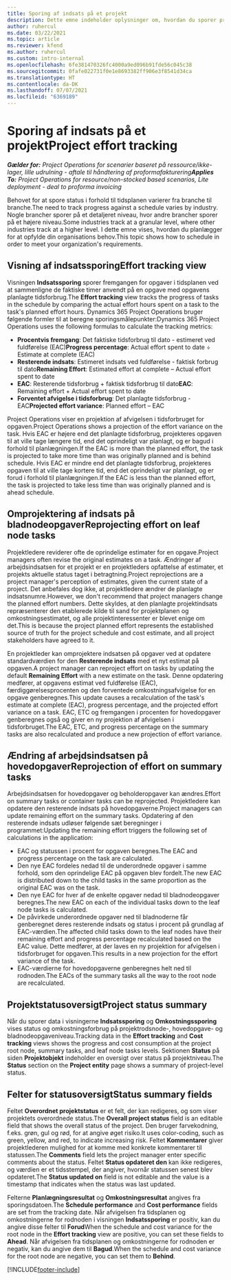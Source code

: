 ```yaml
---
title: Sporing af indsats på et projekt
description: Dette emne indeholder oplysninger om, hvordan du sporer projektindsats og arbejdets fremgang.
author: ruhercul
ms.date: 03/22/2021
ms.topic: article
ms.reviewer: kfend
ms.author: ruhercul
ms.custom: intro-internal
ms.openlocfilehash: 6fe381470326fc4000a9ed096b91fde56c045c38
ms.sourcegitcommit: 0fafe022731f0e1e8693382ff906e3f8541d34ca
ms.translationtype: HT
ms.contentlocale: da-DK
ms.lasthandoff: 07/07/2021
ms.locfileid: "6369189"
---
```

# <a name="project-effort-tracking"></a><span data-ttu-id="78f53-103">Sporing af indsats på et projekt</span><span class="sxs-lookup"><span data-stu-id="78f53-103">Project effort tracking</span></span>

<span data-ttu-id="78f53-104">_**Gælder for:** Project Operations for scenarier baseret på ressource/ikke-lager, lille udrulning - aftale til håndtering af proformafakturering_</span><span class="sxs-lookup"><span data-stu-id="78f53-104">_**Applies To:** Project Operations for resource/non-stocked based scenarios, Lite deployment - deal to proforma invoicing_</span></span>

<span data-ttu-id="78f53-105">Behovet for at spore status i forhold til tidsplanen varierer fra branche til branche.</span><span class="sxs-lookup"><span data-stu-id="78f53-105">The need to track progress against a schedule varies by industry.</span></span> <span data-ttu-id="78f53-106">Nogle brancher sporer på et detaljeret niveau, hvor andre brancher sporer på et højere niveau.</span><span class="sxs-lookup"><span data-stu-id="78f53-106">Some industries track at a granular level, where other industries track at a higher level.</span></span> <span data-ttu-id="78f53-107">I dette emne vises, hvordan du planlægger for at opfylde din organisations behov.</span><span class="sxs-lookup"><span data-stu-id="78f53-107">This topic shows how to schedule in order to meet your organization's requirements.</span></span>

## <a name="effort-tracking-view"></a><span data-ttu-id="78f53-108">Visning af indsatssporing</span><span class="sxs-lookup"><span data-stu-id="78f53-108">Effort tracking view</span></span>

<span data-ttu-id="78f53-109">Visningen **Indsatssporing** sporer fremgangen for opgaver i tidsplanen ved at sammenligne de faktiske timer anvendt på en opgave med opgavens planlagte tidsforbrug.</span><span class="sxs-lookup"><span data-stu-id="78f53-109">The **Effort tracking** view tracks the progress of tasks in the schedule by comparing the actual effort hours spent on a task to the task's planned effort hours.</span></span> <span data-ttu-id="78f53-110">Dynamics 365 Project Operations bruger følgende formler til at beregne sporingsmålepunkter:</span><span class="sxs-lookup"><span data-stu-id="78f53-110">Dynamics 365 Project Operations uses the following formulas to calculate the tracking metrics:</span></span>

- <span data-ttu-id="78f53-111">**Procentvis fremgang**: Det faktiske tidsforbrug til dato - estimeret ved fuldførelse (EAC)</span><span class="sxs-lookup"><span data-stu-id="78f53-111">**Progress percentage**: Actual effort spent to date ÷ Estimate at complete (EAC)</span></span> 
- <span data-ttu-id="78f53-112">**Resterende indsats**: Estimeret indsats ved fuldførelse - faktisk forbrug til dato</span><span class="sxs-lookup"><span data-stu-id="78f53-112">**Remaining Effort**: Estimated effort at complete – Actual effort spent to date</span></span> 
- <span data-ttu-id="78f53-113">**EAC**: Resterende tidsforbrug + faktisk tidsforbrug til dato</span><span class="sxs-lookup"><span data-stu-id="78f53-113">**EAC**: Remaining effort + Actual effort spent to date</span></span> 
- <span data-ttu-id="78f53-114">**Forventet afvigelse i tidsforbrug**: Det planlagte tidsforbrug - EAC</span><span class="sxs-lookup"><span data-stu-id="78f53-114">**Projected effort variance**: Planned effort – EAC</span></span>

<span data-ttu-id="78f53-115">Project Operations viser en projektion af afvigelsen i tidsforbruget for opgaven.</span><span class="sxs-lookup"><span data-stu-id="78f53-115">Project Operations shows a projection of the effort variance on the task.</span></span> <span data-ttu-id="78f53-116">Hvis EAC er højere end det planlagte tidsforbrug, projekteres opgaven til at ville tage længere tid, end det oprindeligt var planlagt, og er bagud i forhold til planlægningen.</span><span class="sxs-lookup"><span data-stu-id="78f53-116">If the EAC is more than the planned effort, the task is projected to take more time than was originally planned and is behind schedule.</span></span> <span data-ttu-id="78f53-117">Hvis EAC er mindre end det planlagte tidsforbrug, projekteres opgaven til at ville tage kortere tid, end det oprindeligt var planlagt, og er forud i forhold til planlægningen.</span><span class="sxs-lookup"><span data-stu-id="78f53-117">If the EAC is less than the planned effort, the task is projected to take less time than was originally planned and is ahead schedule.</span></span>

## <a name="reprojecting-effort-on-leaf-node-tasks"></a><span data-ttu-id="78f53-118">Omprojektering af indsats på bladnodeopgaver</span><span class="sxs-lookup"><span data-stu-id="78f53-118">Reprojecting effort on leaf node tasks</span></span>

<span data-ttu-id="78f53-119">Projektledere reviderer ofte de oprindelige estimater for en opgave.</span><span class="sxs-lookup"><span data-stu-id="78f53-119">Project managers often revise the original estimates on a task.</span></span> <span data-ttu-id="78f53-120">Ændringer af arbejdsindsatsen for et projekt er en projektleders opfattelse af estimater, et projekts aktuelle status taget i betragtning.</span><span class="sxs-lookup"><span data-stu-id="78f53-120">Project reprojections are a project manager's perception of estimates, given the current state of a project.</span></span> <span data-ttu-id="78f53-121">Det anbefales dog ikke, at projektledere ændrer de planlagte indsatsnumre.</span><span class="sxs-lookup"><span data-stu-id="78f53-121">However, we don't recommend that project managers change the planned effort numbers.</span></span> <span data-ttu-id="78f53-122">Dette skyldes, at den planlagte projektindsats repræsenterer den etablerede kilde til sand for projektplanen og omkostningsestimatet, og alle projektinteressenter er blevet enige om det.</span><span class="sxs-lookup"><span data-stu-id="78f53-122">This is because the project planned effort represents the established source of truth for the project schedule and cost estimate, and all project stakeholders have agreed to it.</span></span>

<span data-ttu-id="78f53-123">En projektleder kan omprojektere indsatsen på opgaver ved at opdatere standardværdien for den **Resterende indsats** med et nyt estimat på opgaven.</span><span class="sxs-lookup"><span data-stu-id="78f53-123">A project manager can reproject effort on tasks by updating the default **Remaining Effort** with a new estimate on the task.</span></span> <span data-ttu-id="78f53-124">Denne opdatering medfører, at opgavens estimat ved fuldførelse (EAC), færdiggørelsesprocenten og den forventede omkostningsafvigelse for en opgave genberegnes.</span><span class="sxs-lookup"><span data-stu-id="78f53-124">This update causes a recalculation of the task's estimate at complete (EAC), progress percentage, and the projected effort variance on a task.</span></span> <span data-ttu-id="78f53-125">EAC, ETC og fremgangen i procenten for hovedopgaver genberegnes også og giver en ny projektion af afvigelsen i tidsforbruget.</span><span class="sxs-lookup"><span data-stu-id="78f53-125">The EAC, ETC, and progress percentage on the summary tasks are also recalculated and produce a new projection of effort variance.</span></span>

## <a name="reprojection-of-effort-on-summary-tasks"></a><span data-ttu-id="78f53-126">Ændring af arbejdsindsatsen på hovedopgaver</span><span class="sxs-lookup"><span data-stu-id="78f53-126">Reprojection of effort on summary tasks</span></span>

<span data-ttu-id="78f53-127">Arbejdsindsatsen for hovedopgaver og beholderopgaver kan ændres.</span><span class="sxs-lookup"><span data-stu-id="78f53-127">Effort on summary tasks or container tasks can be reprojected.</span></span> <span data-ttu-id="78f53-128">Projektledere kan opdatere den resterende indsats på hovedopgaverne.</span><span class="sxs-lookup"><span data-stu-id="78f53-128">Project managers can update remaining effort on the summary tasks.</span></span> <span data-ttu-id="78f53-129">Opdatering af den resterende indsats udløser følgende sæt beregninger i programmet:</span><span class="sxs-lookup"><span data-stu-id="78f53-129">Updating the remaining effort triggers the following set of calculations in the application:</span></span>

- <span data-ttu-id="78f53-130">EAC og statussen i procent for opgaven beregnes.</span><span class="sxs-lookup"><span data-stu-id="78f53-130">The EAC and progress percentage on the task are calculated.</span></span>
- <span data-ttu-id="78f53-131">Den nye EAC fordeles nedad til de underordnede opgaver i samme forhold, som den oprindelige EAC på opgaven blev fordelt.</span><span class="sxs-lookup"><span data-stu-id="78f53-131">The new EAC is distributed down to the child tasks in the same proportion as the original EAC was on the task.</span></span>
- <span data-ttu-id="78f53-132">Den nye EAC for hver af de enkelte opgaver nedad til bladnodeopgaver beregnes.</span><span class="sxs-lookup"><span data-stu-id="78f53-132">The new EAC on each of the individual tasks down to the leaf node tasks is calculated.</span></span> 
- <span data-ttu-id="78f53-133">De påvirkede underordnede opgaver ned til bladnoderne får genberegnet deres resterende indsats og status i procent på grundlag af EAC-værdien.</span><span class="sxs-lookup"><span data-stu-id="78f53-133">The affected child tasks down to the leaf nodes have their remaining effort and progress percentage recalculated based on the EAC value.</span></span> <span data-ttu-id="78f53-134">Dette medfører, at der laves en ny projektion for afvigelsen i tidsforbruget for opgaven.</span><span class="sxs-lookup"><span data-stu-id="78f53-134">This results in a new projection for the effort variance of the task.</span></span> 
- <span data-ttu-id="78f53-135">EAC-værdierne for hovedopgaverne genberegnes helt ned til rodnoden.</span><span class="sxs-lookup"><span data-stu-id="78f53-135">The EACs of the summary tasks all the way to the root node are recalculated.</span></span>


## <a name="project-status-summary"></a><span data-ttu-id="78f53-136">Projektstatusoversigt</span><span class="sxs-lookup"><span data-stu-id="78f53-136">Project status summary</span></span>

<span data-ttu-id="78f53-137">Når du sporer data i visningerne **Indsatssporing** og **Omkostningssporing** vises status og omkostningsforbrug på projektrodsnode-, hovedopgave- og bladnodeopgaveniveau.</span><span class="sxs-lookup"><span data-stu-id="78f53-137">Tracking data in the **Effort tracking** and **Cost tracking** views shows the progress and cost consumption at the project root node, summary tasks, and leaf node tasks levels.</span></span> <span data-ttu-id="78f53-138">Sektionen **Status** på siden **Projektobjekt** indeholder en oversigt over status på projektniveau.</span><span class="sxs-lookup"><span data-stu-id="78f53-138">The **Status** section on the **Project entity** page shows a summary of project-level status.</span></span>

## <a name="status-summary-fields"></a><span data-ttu-id="78f53-139">Felter for statusoversigt</span><span class="sxs-lookup"><span data-stu-id="78f53-139">Status summary fields</span></span>

<span data-ttu-id="78f53-140">Feltet **Overordnet projektstatus** er et felt, der kan redigeres, og som viser projektets overordnede status.</span><span class="sxs-lookup"><span data-stu-id="78f53-140">The **Overall project status** field is an editable field that shows the overall status of the project.</span></span> <span data-ttu-id="78f53-141">Den bruger farvekodning, f.eks. grøn, gul og rød, for at angive øget risiko.</span><span class="sxs-lookup"><span data-stu-id="78f53-141">It uses color-coding, such as green, yellow, and red, to indicate increasing risk.</span></span> <span data-ttu-id="78f53-142">Feltet **Kommentarer** giver projektlederen mulighed for at komme med konkrete kommentarer til statussen.</span><span class="sxs-lookup"><span data-stu-id="78f53-142">The **Comments** field lets the project manager enter specific comments about the status.</span></span> <span data-ttu-id="78f53-143">Feltet **Status opdateret den** kan ikke redigeres, og værdien er et tidsstempel, der angiver, hvornår statussen senest blev opdateret.</span><span class="sxs-lookup"><span data-stu-id="78f53-143">The **Status updated on** field is not editable and the value is a timestamp that indicates when the status was last updated.</span></span>

<span data-ttu-id="78f53-144">Felterne **Planlægningsresultat** og **Omkostningsresultat** angives fra sporingsdatoen.</span><span class="sxs-lookup"><span data-stu-id="78f53-144">The **Schedule performance** and **Cost performance** fields are set from the tracking date.</span></span> <span data-ttu-id="78f53-145">Når afvigelsen fra tidsplanen og omkostningerne for rodnoden i visningen **Indsatssporing** er positiv, kan du angive disse felter til **Forud**</span><span class="sxs-lookup"><span data-stu-id="78f53-145">When the schedule and cost variance for the root node in the **Effort tracking** view are positive, you can set these fields to **Ahead**.</span></span> <span data-ttu-id="78f53-146">Når afvigelsen fra tidsplanen og omkostningerne for rodnoden er negativ, kan du angive dem til **Bagud**.</span><span class="sxs-lookup"><span data-stu-id="78f53-146">When the schedule and cost variance for the root node are negative, you can set them to **Behind**.</span></span>


[!INCLUDE[footer-include](../includes/footer-banner.md)]
